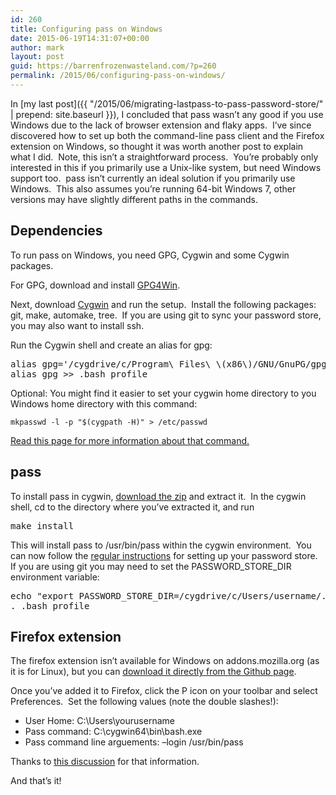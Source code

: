 ```yaml
---
id: 260
title: Configuring pass on Windows
date: 2015-06-19T14:31:07+00:00
author: mark
layout: post
guid: https://barrenfrozenwasteland.com/?p=260
permalink: /2015/06/configuring-pass-on-windows/
---
```

In [my last post]({{ "/2015/06/migrating-lastpass-to-pass-password-store/" | prepend: site.baseurl }}), I concluded that pass wasn&#8217;t any good if you use Windows due to the lack of browser extension and flaky apps.  I&#8217;ve since discovered how to set up both the command-line pass client and the Firefox extension on Windows, so thought it was worth another post to explain what I did.  Note, this isn&#8217;t a straightforward process.  You&#8217;re probably only interested in this if you primarily use a Unix-like system, but need Windows support too.  pass isn&#8217;t currently an ideal solution if you primarily use Windows.  This also assumes you&#8217;re running 64-bit Windows 7, other versions may have slightly different paths in the commands.

## Dependencies

To run pass on Windows, you need GPG, Cygwin and some Cygwin packages.

For GPG, download and install [GPG4Win](http://www.gpg4win.org/).

Next, download [Cygwin](https://cygwin.com/) and run the setup.  Install the following packages: git, make, automake, tree.  If you are using git to sync your password store, you may also want to install ssh.

Run the Cygwin shell and create an alias for gpg:

<pre>alias gpg='/cygdrive/c/Program\ Files\ \(x86\)/GNU/GnuPG/gpg2.exe'
alias gpg &gt;&gt; .bash_profile</pre>

Optional: You might find it easier to set your cygwin home directory to you Windows home directory with this command:

    mkpasswd -l -p "$(cygpath -H)" > /etc/passwd

[Read this page for more information about that command.](http://stackoverflow.com/questions/225764/safely-change-home-directory-in-cygwin)

## pass

To install pass in cygwin, [download the zip](http://git.zx2c4.com/password-store/) and extract it.  In the cygwin shell, cd to the directory where you&#8217;ve extracted it, and run

<pre>make install</pre>

This will install pass to /usr/bin/pass within the cygwin environment.  You can now follow the [regular instructions](http://www.passwordstore.org/) for setting up your password store. If you are using git you may need to set the PASSWORD\_STORE\_DIR environment variable:

<pre>echo "export PASSWORD_STORE_DIR=/cygdrive/c/Users/username/.password-store" &gt;&gt; ~/.bash_profile
. .bash_profile</pre>

## Firefox extension

The firefox extension isn&#8217;t available for Windows on addons.mozilla.org (as it is for Linux), but you can [download it directly from the Github page](https://github.com/jvenant/passff/releases).

Once you&#8217;ve added it to Firefox, click the P icon on your toolbar and select Preferences.  Set the following values (note the double slashes!):

  * User Home: C:\\Users\\yourusername
  * Pass command: C:\\cygwin64\\bin\\bash.exe
  * Pass command line arguements: &#8211;login /usr/bin/pass

Thanks to [this discussion](https://github.com/jvenant/passff/issues/52) for that information.

And that&#8217;s it!
